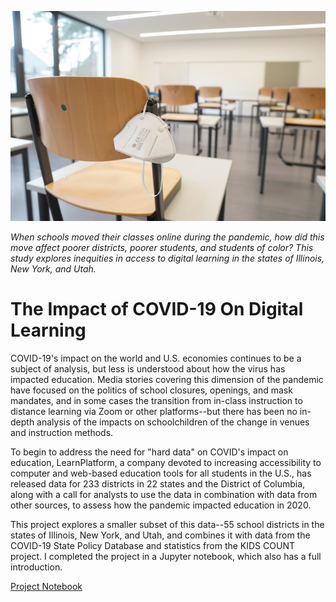 ![cover](https://github.com/jshuffield6772/digital-access/blob/main/images/cover.jpeg)

_When schools moved their classes online during the pandemic, how did this move affect poorer districts, poorer students, and students of color? This study explores inequities in access to digital learning in the states of Illinois, New York, and Utah._

# The Impact of COVID-19 On Digital Learning
COVID-19's impact on the world and U.S. economies continues to be a subject of analysis, but less is understood about how the virus has impacted education. Media stories covering this dimension of the pandemic have focused on the politics of school closures, openings, and mask mandates, and in some cases the transition from in-class instruction to distance learning via Zoom or other platforms--but there has been no in-depth analysis of the impacts on schoolchildren of the change in venues and instruction methods.

To begin to address the need for "hard data" on COVID's impact on education, LearnPlatform, a company devoted to increasing accessibility to computer and web-based education tools for all students in the U.S., has released data for 233 districts in 22 states and the District of Columbia, along with a call for analysts to use the data in combination with data from other sources, to assess how the pandemic impacted education in 2020.

This project explores a smaller subset of this data--55 school districts in the states of Illinois, New York, and Utah, and combines it with data from the COVID-19 State Policy Database and statistics from the KIDS COUNT project.  I completed the project in a Jupyter notebook, which also has a full introduction.  

[Project Notebook](https://colab.research.google.com/github/jshuffield6772/digital-access/blob/main/Impact-of-COVID-on-digital-access.ipynb)

